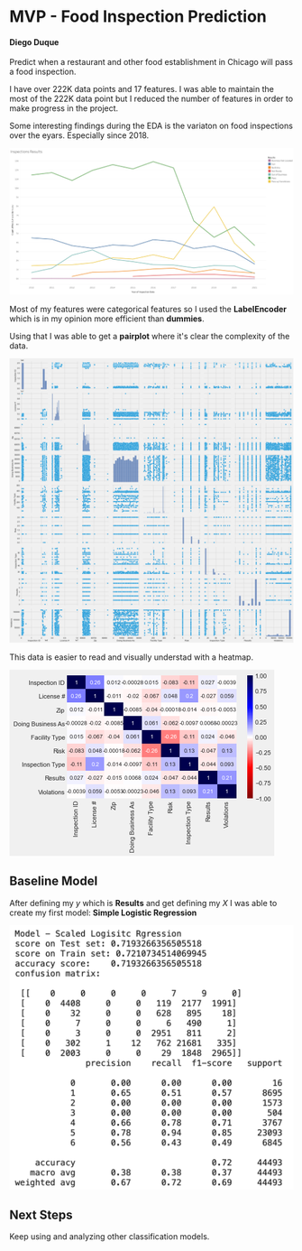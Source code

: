# MVP - Food Inspection Prediction
#### Diego Duque

Predict when a restaurant and other food establishment in Chicago will pass a food inspection.

I have over 222K data points and 17 features. I was able to maintain the most of the 222K data point but I reduced the number of features in order to make progress in the project.

Some interesting findings during the EDA is the variaton on food inspections over the eyars. Especially since 2018.

<img src="https://github.com/dieguque/Chicago_Food_Inspections/blob/87518b5fd792cffbf96bc863353491b623e91045/charts/Inspections%20Results.png">
 
Most of my features were categorical features so I used the **LabelEncoder** which is in my opinion more efficient than **dummies**. 
 
Using that I was able to get a **pairplot** where it's clear the complexity of the data.

<img src="https://github.com/dieguque/Chicago_Food_Inspections/blob/0b3a10e576b8831864cfe1ace196fb3ab18dc26c/charts/pairplot.png">

This data is easier to read and visually understad with a heatmap.

<img src="https://github.com/dieguque/Chicago_Food_Inspections/blob/0b3a10e576b8831864cfe1ace196fb3ab18dc26c/charts/heat_map.png">

## Baseline Model
After defining my *y* which is **Results** and get defining my *X* I was able to create my first model: **Simple Logistic Regression**

<img src="https://github.com/dieguque/Chicago_Food_Inspections/blob/0b3a10e576b8831864cfe1ace196fb3ab18dc26c/charts/Scaled%20Logisitc%20Rgression.png">

## Next Steps
Keep using and analyzing other classification models.
